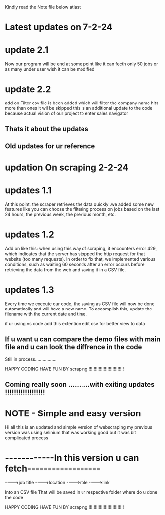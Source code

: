 Kindly read the Note file below atlast
# Latest updates on 7-2-24

# update 2.1 

Now our program will be end at some point like it can fecth only 50 jobs or 
as many under user wish it can be modified

# update 2.2

add on Filter csv file  is been added which will filter the company name hits more than ones it wil be skipped
this is an additional update to the code because actual vision of our project to enter sales navigator

Thats it about the updates 
-----------------------------------------------------------------------------------------------------------------------
Old updates for ur reference
-----------------------------------------------------------------------------------------------------------------------
# updation On scraping 2-2-24

# updates 1.1
At this point, the scraper retrieves the data quickly .we added some new features like you can choose the filtering process on jobs based on the last 24 hours, the previous week, the previous month, etc. 

# updates 1.2
Add on like this: when using this way of scraping, it encounters error 429, which indicates that the server has stopped the http request for that website (too many requests). In order to fix that, we implemented various conditions, such as waiting 60 seconds after an error occurs before retrieving the data from the web and saving it in a CSV file.

# updates 1.3
Every time we execute our code, the saving as CSV file will now be done automatically and will have a new name. To accomplish this, update the filename with the current date and time.

if ur using vs code add this extention edit csv for better view to data 

If u want u can compare the demo files with main file and u can look the diffrence in the code 
------------------------------------------------------------------------------------------------------------------------
Still in process.................

HAPPY CODING HAVE FUN BY scraping !!!!!!!!!!!!!!!!!!!!!!!!!!!!

Coming really soon ..........with exiting updates !!!!!!!!!!!!!!!!!!
------------------------------------------------------------------------------------------------------------------------

# NOTE - Simple and easy version

Hi all this is an updated and simple version of webscraping my previous version was using selinium that was working good but it was bit complicated process

# ------------In this version u can fetch------------------

---->job title
---->location
---->role
---->link

Into an CSV file That will be saved in ur respective folder where do u done the code

HAPPY CODING HAVE FUN BY scraping !!!!!!!!!!!!!!!!!!!!!!!!!!!!
